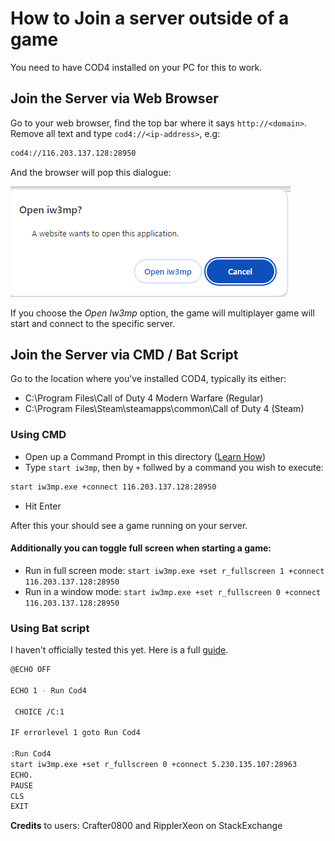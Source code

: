 # How to Join a server outside of a game

You need to have COD4 installed on your PC for this to work.

## Join the Server via Web Browser

Go to your web browser, find the top bar where it says `http://<domain>`.
Remove all text and type `cod4://<ip-address>`, e.g:

```bash
cod4://116.203.137.128:28950
```

And the browser will pop this dialogue:

![Alt text](image.png)

If you choose the *Open Iw3mp* option, the game will multiplayer game will start and connect to the specific server.

## Join the Server via CMD / Bat Script

Go to the location where you've installed COD4, typically its either:

* C:\Program Files\Call of Duty 4 Modern Warfare  (Regular)
* C:\Program Files\Steam\steamapps\common\Call of Duty 4  (Steam)

### Using CMD

* Open up a Command Prompt in this directory ([Learn How](https://mirzaleka.medium.com/getting-started-with-windows-command-prompt-5e326f894dd0#de0d))
* Type `start iw3mp`, then by `+` follwed by a command you wish to execute:

```bash
start iw3mp.exe +connect 116.203.137.128:28950
```

* Hit Enter

After this your should see a game running on your server.

#### Additionally you can toggle full screen when starting a game:

* Run in full screen mode: `start iw3mp.exe +set r_fullscreen 1 +connect 116.203.137.128:28950`
* Run in a window mode: `start iw3mp.exe +set r_fullscreen 0 +connect 116.203.137.128:28950`

### Using Bat script

I haven't officially tested this yet. Here is a full [guide](https://gaming.stackexchange.com/a/312008).

```bash
@ECHO OFF

ECHO 1 - Run Cod4

 CHOICE /C:1

IF errorlevel 1 goto Run Cod4

:Run Cod4
start iw3mp.exe +set r_fullscreen 0 +connect 5.230.135.107:28963
ECHO.
PAUSE
CLS
EXIT
```

**Credits** to users: Crafter0800 and RipplerXeon on StackExchange